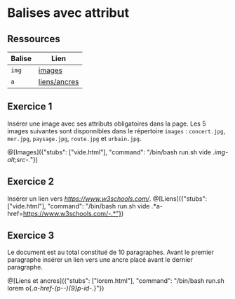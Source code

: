# Balises avec attribut

## Ressources
|Balise|Lien|
|------|----|
|`img`|[images](https://www.w3schools.com/tags/tag_img.asp)|
|`a`|[liens/ancres](https://www.w3schools.com/tags/tag_a.asp)|

## Exercice 1

Insérer une image avec ses attributs obligatoires dans la page. Les 5 images suivantes sont disponnibles dans le répertoire `images` : `concert.jpg`, `mer.jpg`, `paysage.jpg`, `route.jpg` et `urbain.jpg`.

@[Images]({"stubs": ["vide.html"], "command": "/bin/bash run.sh vide .*img-alt;src-.*"})

## Exercice 2

Insérer un lien vers *https://www.w3schools.com/*.
@[Liens]({"stubs": ["vide.html"], "command": "/bin/bash run.sh vide .*a-href=https://www.w3schools.com/-.*"})

## Exercice 3
Le document est au total constitué de 10 paragraphes. Avant le premier paragraphe insérer un lien vers une ancre placé avant le dernier paragraphe. 

@[Liens et ancres]({"stubs": ["lorem.html"], "command": "/bin/bash run.sh lorem o{.*a-href-(p--){9}p-id-.*}"})
